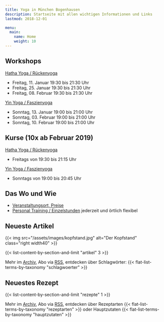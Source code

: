 ```yaml
---
title: Yoga in München Bogenhausen
description: Startseite mit allen wichtigen Informationen und Links
lastmod: 2018-12-01

menu:
  main:
    name: Home
    weight: 10
---
```



## Workshops

[Hatha Yoga / Rückenyoga][6]

- Freitag, 11. Januar 19:30 bis 21:30 Uhr
- Freitag, 25. Januar 19:30 bis 21:30 Uhr
- Freitag, 08. Februar 19:30 bis 21:30 Uhr

[Yin Yoga / Faszienyoga][7]

- Sonntag, 13. Januar 19:00 bis 21:00 Uhr
- Sonntag, 03. Februar 19:00 bis 21:00 Uhr
- Sonntag, 10. Februar 19:00 bis 21:00 Uhr

## Kurse (10x ab Februar 2019)

[Hatha Yoga / Rückenyoga][3]

- Freitags von 19:30 bis 21:15 Uhr

[Yin Yoga / Faszienyoga][2]

- Sonntags von 19:00 bis 20:45 Uhr

[2]: /kurse/#yinyoga
[3]: /kurse/#rueckenyoga


[6]: /workshops/#rueckenyogaworkshop
[7]: /workshops/#yinyogaworkshop


## Das Wo und Wie

- [Veranstaltungsort, Preise][9]
- [Personal Training / Einzelstunden][1] jederzeit und örtlich flexibel

[9]: /workshops/#konditionen
[1]: /workshops/#personaltraining


## Neueste Artikel

{{< img src="/assets/images/kopfstand.jpg" alt="Der Kopfstand" class="right width40" >}}

{{< list-content-by-section-and-limit "artikel" 3 >}}

Mehr im [Archiv][10], Abo via [RSS][11], entdecken über Schlagwörter: {{< flat-list-terms-by-taxonomy "schlagwoerter" >}}

[10]: /artikel/
[11]: /artikel/index.xml


## Neuestes Rezept

{{< list-content-by-section-and-limit "rezepte" 1 >}}

Mehr im [Archiv][12], Abo via [RSS][13], entdecken über Rezeptarten {{< flat-list-terms-by-taxonomy "rezeptarten" >}} oder Hauptzutaten {{< flat-list-terms-by-taxonomy "hauptzutaten" >}}

[12]: /rezepte/
[13]: /rezepte/index.xml
